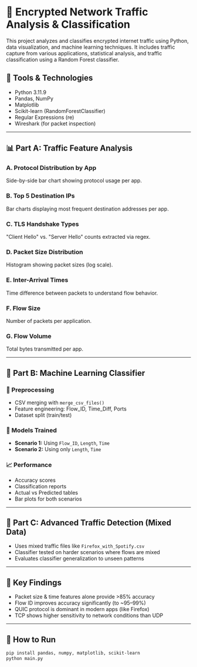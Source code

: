 # 📡 Encrypted Network Traffic Analysis & Classification

This project analyzes and classifies encrypted internet traffic using Python, data visualization, and machine learning techniques. 
It includes traffic capture from various applications, statistical analysis, and traffic classification using a Random Forest classifier.

## 🧪 Tools & Technologies

- Python 3.11.9
- Pandas, NumPy
- Matplotlib
- Scikit-learn (RandomForestClassifier)
- Regular Expressions (re)
- Wireshark (for packet inspection)

---

## 📊 Part A: Traffic Feature Analysis

### A. Protocol Distribution by App  
Side-by-side bar chart showing protocol usage per app.

### B. Top 5 Destination IPs  
Bar charts displaying most frequent destination addresses per app.

### C. TLS Handshake Types  
"Client Hello" vs. "Server Hello" counts extracted via regex.

### D. Packet Size Distribution  
Histogram showing packet sizes (log scale).

### E. Inter-Arrival Times  
Time difference between packets to understand flow behavior.

### F. Flow Size  
Number of packets per application.

### G. Flow Volume  
Total bytes transmitted per app.

---

## 🧠 Part B: Machine Learning Classifier

### 🔁 Preprocessing
- CSV merging with `merge_csv_files()`
- Feature engineering: Flow_ID, Time_Diff, Ports
- Dataset split (train/test)

### 🤖 Models Trained
- **Scenario 1:** Using `Flow_ID`, `Length`, `Time`
- **Scenario 2:** Using only `Length`, `Time`

### 📈 Performance
- Accuracy scores
- Classification reports
- Actual vs Predicted tables
- Bar plots for both scenarios

---

## 🧠 Part C: Advanced Traffic Detection (Mixed Data)

- Uses mixed traffic files like `Firefox_with_Spotify.csv`
- Classifier tested on harder scenarios where flows are mixed
- Evaluates classifier generalization to unseen patterns

---

## 📌 Key Findings

- Packet size & time features alone provide >85% accuracy
- Flow ID improves accuracy significantly (to ~95–99%)
- QUIC protocol is dominant in modern apps (like Firefox)
- TCP shows higher sensitivity to network conditions than UDP

---

## 🏁 How to Run

```bash
pip install pandas, numpy, matplotlib, scikit-learn
python main.py          


